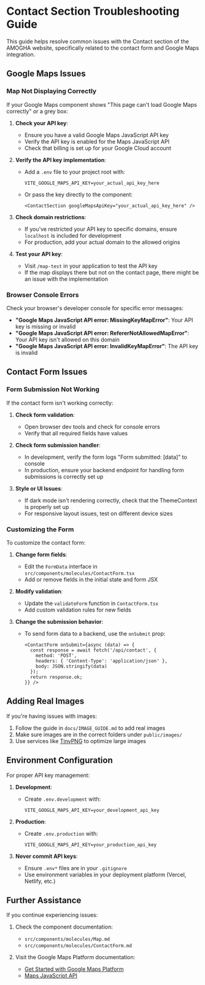 # Contact Section Troubleshooting Guide

This guide helps resolve common issues with the Contact section of the AMOGHA website, specifically related to the contact form and Google Maps integration.

## Google Maps Issues

### Map Not Displaying Correctly

If your Google Maps component shows "This page can't load Google Maps correctly" or a grey box:

1. **Check your API key**:
   - Ensure you have a valid Google Maps JavaScript API key
   - Verify the API key is enabled for the Maps JavaScript API
   - Check that billing is set up for your Google Cloud account

2. **Verify the API key implementation**:
   - Add a `.env` file to your project root with:
     ```
     VITE_GOOGLE_MAPS_API_KEY=your_actual_api_key_here
     ```
   - Or pass the key directly to the component:
     ```tsx
     <ContactSection googleMapsApiKey="your_actual_api_key_here" />
     ```

3. **Check domain restrictions**:
   - If you've restricted your API key to specific domains, ensure `localhost` is included for development
   - For production, add your actual domain to the allowed origins

4. **Test your API key**:
   - Visit `/map-test` in your application to test the API key
   - If the map displays there but not on the contact page, there might be an issue with the implementation

### Browser Console Errors

Check your browser's developer console for specific error messages:

- **"Google Maps JavaScript API error: MissingKeyMapError"**: Your API key is missing or invalid
- **"Google Maps JavaScript API error: RefererNotAllowedMapError"**: Your API key isn't allowed on this domain
- **"Google Maps JavaScript API error: InvalidKeyMapError"**: The API key is invalid

## Contact Form Issues

### Form Submission Not Working

If the contact form isn't working correctly:

1. **Check form validation**:
   - Open browser dev tools and check for console errors
   - Verify that all required fields have values

2. **Check form submission handler**:
   - In development, verify the form logs "Form submitted: [data]" to console
   - In production, ensure your backend endpoint for handling form submissions is correctly set up

3. **Style or UI Issues**:
   - If dark mode isn't rendering correctly, check that the ThemeContext is properly set up
   - For responsive layout issues, test on different device sizes

### Customizing the Form

To customize the contact form:

1. **Change form fields**:
   - Edit the `FormData` interface in `src/components/molecules/ContactForm.tsx`
   - Add or remove fields in the initial state and form JSX

2. **Modify validation**:
   - Update the `validateForm` function in `ContactForm.tsx`
   - Add custom validation rules for new fields

3. **Change the submission behavior**:
   - To send form data to a backend, use the `onSubmit` prop:
     ```tsx
     <ContactForm onSubmit={async (data) => {
       const response = await fetch('/api/contact', {
         method: 'POST',
         headers: { 'Content-Type': 'application/json' },
         body: JSON.stringify(data)
       });
       return response.ok;
     }} />
     ```

## Adding Real Images

If you're having issues with images:

1. Follow the guide in `docs/IMAGE_GUIDE.md` to add real images
2. Make sure images are in the correct folders under `public/images/`
3. Use services like [TinyPNG](https://tinypng.com/) to optimize large images

## Environment Configuration

For proper API key management:

1. **Development**:
   - Create `.env.development` with:
     ```
     VITE_GOOGLE_MAPS_API_KEY=your_development_api_key
     ```

2. **Production**:
   - Create `.env.production` with:
     ```
     VITE_GOOGLE_MAPS_API_KEY=your_production_api_key
     ```

3. **Never commit API keys**:
   - Ensure `.env*` files are in your `.gitignore`
   - Use environment variables in your deployment platform (Vercel, Netlify, etc.)

## Further Assistance

If you continue experiencing issues:

1. Check the component documentation:
   - `src/components/molecules/Map.md`
   - `src/components/molecules/ContactForm.md`

2. Visit the Google Maps Platform documentation:
   - [Get Started with Google Maps Platform](https://developers.google.com/maps/get-started)
   - [Maps JavaScript API](https://developers.google.com/maps/documentation/javascript/overview) 